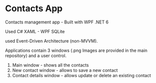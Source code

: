 # Contacts App
Contacts management app - Built with WPF .NET 6

Used C#
XAML - WPF
SQLite

used Event-Driven Architecture (non-MVVM).

Applications contain 3 windows (.png Images are provided in the main repository) and a user control.

1. Main window - shows all the contacts
2. New contact window - allows to save a new contact
3. Contact details window - allows update or delete an existing contact
